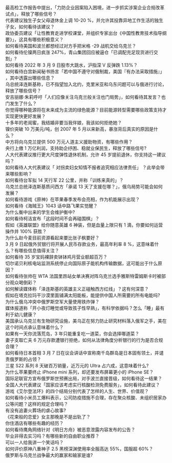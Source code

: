最高检工作报告中提出，「力防企业因案陷入困境，进一步抓实涉案企业合规改革试点」，释放了哪些信号？  
代表建议独生子女父母退休金上调 10-20 %，并允许其投靠异地工作生活的独生子女，如何看待该建议？  
政协委员建议「让性教育走进学校课堂，并组织专家出台《中国性教育技术指导纲要》」，这具有哪些积极意义？  
如何看待美国和波兰都想经过对方手把米格 -29 战机交给乌克兰？  
如何看待伦镍两日疯涨 247%，青山集团回应被逼仓「已调配充足现货进行交割」?  
如何看待 2022 年 3 月 9 日股市大跳水，沪指深 V 反弹跌 1.13%？  
如何看待白宫新闻秘书扬言「若中国不遵守对俄制裁，美国『有办法采取措施』」 ，其中透露出哪些信息？  
乌总统泽连斯基称，已不指望加入北约，克里米亚和乌东问题可以与俄进行讨论，释放了哪些信号？  
安吉丽娜·朱莉呼吁「人们应像关注乌克兰般关注也门局势」，如何看待其发言？也门发生了什么？  
你觉得哪种能源将在未来成为主流的绿色能源？目前能源转型需要哪些政策支持才实现更快更好发展？  
十多年的老闺蜜，我结婚非要当我伴娘，我该如何拒绝她？  
镍价突破 10 万美元/吨，创 2007 年 5 月以来新高，暴涨背后真实的原因是什么？  
中方将向乌克兰提供 500 万元人道主义援助物资，有哪些作用？  
央行上缴 1 万亿利润，支持助企纾困、稳就业保民生，释放了哪些信号?  
人大代表建议推行更大尺度弹性退休机制，允许 45 岁提前退休，你支持这一建议吗？  
如何看待人大代表建议「 对拐卖妇女知情不报者追究相应法律责任」 ？此举会带来哪些影响？  
如何看待台军拟 14 天行军 22 公里，并称「训练来真的」？  
乌克兰总统泽连斯基质问西方「承诺 13 天了支援在哪？」，俄乌局势可能会如何发展？  
如何看待游戏《原神》在苹果春季发布会亮相，作为机能展示出现？  
如何看待《海贼王》1043 话中路飞果实觉醒？  
为什么衡中出来的学生会维护衡中?  
如何看待柯洁宣布「这段时间不会再碰围棋」？  
假如《英雄联盟》给你随意英雄 6 神装，但是血量上限只有 1 滴，你要如何运营操作并 100% 获胜？  
为什么赵今麦目前资源看起来要比张子枫要好？  
3 月 9 日起俄外贸银行将开展人民币存款业务，最高年利率 8 %，这意味着什么？有哪些信息值得关注？  
如何看待 35 岁宝妈裸辞卖钵钵鸡月营业额超百万？  
切尔诺贝利核电站监测系统停止向国际原子能机构传输数据，这可能出于什么原因？  
如何看待张帅在 WTA 法国里昂站女单决赛对阵乌克兰选手雅斯特雷姆斯卡时被部分观众喝倒彩？  
如何解读媒体称「泽连斯基的英雄主义正碰触西方红线」？这有何深意？  
假如在塔克拉玛干沙漠里面铺满太阳能板，能提供中国人所需要的所有电能吗?  
为什么俄乌冲突中俄罗斯空军大量使用铁炸弹？  
媒体报道称「开小夜灯睡觉或导致孩子性早熟」，有科学依据吗？怎么「睡」最有利于幼儿健康？  
美国承认乌克兰有生物研究设施，美乌正在努力防止研究材料落入俄军之手，美在这个时间点承认意味着什么？  
如果有一天你流落荒岛，3 年只能重复吃一道菜，你会选择哪道菜？  
妻子支取亡夫 6 万元存款遭银行拒绝，如何从法律角度分析银行的行为是否合规合理？  
如何看待日本首相 3 月 7 日在议会讲话中宣称南千岛群岛是日本固有领土，并谴责俄罗斯的占领？  
三星 S22 系列 8 天破百万销量，近万元的 UItra 占六成，这意味着什么?  
为什么苹果要终止 iPhone mini 系列，却还要发布屏幕更小的 iPhone SE？  
国际足联官方宣布俄罗斯世预赛出局，对手波兰直接晋级，如何看待这一结果？  
全国人大代表建议「国家应该考虑实行核酸检测免费服务」，如何看待此建议？  
游戏《艾尔登法环》的四个结局分别代表了怎样的人生、世界、价值观？  
如何看待小米员工爆料表示，公司防疫措施不合理，存在聚众核酸、未组织居家办公等问题？这样的规定合理吗？  
有没有追妻火葬场的虐心故事?  
《花束般的恋爱》女主那晚是不是出轨了？  
你住酒店有哪些有趣的经历？  
如何看待鹰角网络针对《明日方舟》被恶意泄露内容发布的公告？  
毕业非得去实习吗？有哪些新的自由职业推荐？  
可以一人给我讲一个笑话吗？  
如何评价原神八重神子 2.5 黑榜深渊使用率全服高达 55%，国服超 60%？  
俄罗斯与乌克兰战争最大的赢家和输家是谁?  
